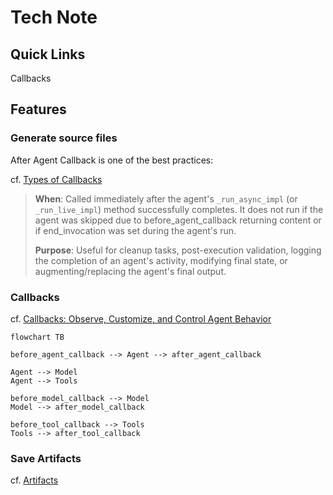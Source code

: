 # Tech Note

## Quick Links

Callbacks

## Features

### Generate source files

After Agent Callback is one of the best practices:

cf. [Types of Callbacks](https://google.github.io/adk-docs/callbacks/types-of-callbacks/)

> **When**: Called immediately after the agent's `_run_async_impl` (or `_run_live_impl`) method successfully completes. It does not run if the agent was skipped due to before_agent_callback returning content or if end_invocation was set during the agent's run.
>
> **Purpose**: Useful for cleanup tasks, post-execution validation, logging the completion of an agent's activity, modifying final state, or augmenting/replacing the agent's final output.

### Callbacks

cf. [Callbacks: Observe, Customize, and Control Agent Behavior](https://google.github.io/adk-docs/callbacks/)

```mermaid
flowchart TB

before_agent_callback --> Agent --> after_agent_callback

Agent --> Model
Agent --> Tools

before_model_callback --> Model
Model --> after_model_callback

before_tool_callback --> Tools
Tools --> after_tool_callback
```

### Save Artifacts

cf. [Artifacts](https://google.github.io/adk-docs/artifacts/)
